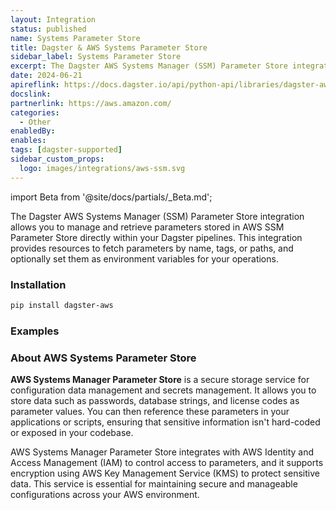 ```yaml
---
layout: Integration
status: published
name: Systems Parameter Store
title: Dagster & AWS Systems Parameter Store
sidebar_label: Systems Parameter Store
excerpt: The Dagster AWS Systems Manager (SSM) Parameter Store integration allows you to manage and retrieve parameters stored in AWS SSM Parameter Store directly within your Dagster pipelines.
date: 2024-06-21
apireflink: https://docs.dagster.io/api/python-api/libraries/dagster-aws
docslink:
partnerlink: https://aws.amazon.com/
categories:
  - Other
enabledBy:
enables:
tags: [dagster-supported]
sidebar_custom_props:
  logo: images/integrations/aws-ssm.svg
---
```


import Beta from '@site/docs/partials/\_Beta.md';

<Beta />

The Dagster AWS Systems Manager (SSM) Parameter Store integration allows you to manage and retrieve parameters stored in AWS SSM Parameter Store directly within your Dagster pipelines. This integration provides resources to fetch parameters by name, tags, or paths, and optionally set them as environment variables for your operations.

### Installation

```bash
pip install dagster-aws
```

### Examples

<CodeExample path="docs_snippets/docs_snippets/integrations/aws-ssm.py" language="python" />

### About AWS Systems Parameter Store

**AWS Systems Manager Parameter Store** is a secure storage service for configuration data management and secrets management. It allows you to store data such as passwords, database strings, and license codes as parameter values. You can then reference these parameters in your applications or scripts, ensuring that sensitive information isn't hard-coded or exposed in your codebase.

AWS Systems Manager Parameter Store integrates with AWS Identity and Access Management (IAM) to control access to parameters, and it supports encryption using AWS Key Management Service (KMS) to protect sensitive data. This service is essential for maintaining secure and manageable configurations across your AWS environment.

